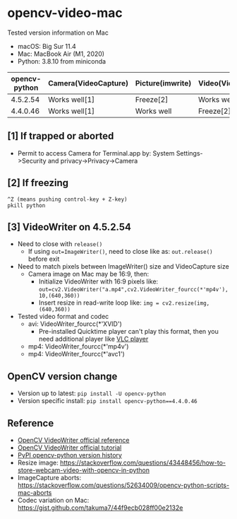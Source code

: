 # opencv-video-mac

Tested version information on Mac

- macOS: Big Sur 11.4
- Mac: MacBook Air (M1, 2020)
- Python: 3.8.10 from miniconda

|opencv-python|Camera(VideoCapture)|Picture(imwrite)|Video(VideoWriter)|
|-------------|--------------------|----------------|------------------|
|4.5.2.54     |Works well[1]       |Freeze[2]       |Works well[3]     |
|4.4.0.46     |Works well[1]       |Works well      |Freeze[2]         |

## [1] If trapped or aborted
- Permit to access Camera for Terminal.app by: System Settings->Security and privacy->Privacy->Camera

## [2] If freezing
```
^Z (means pushing control-key + Z-key)
pkill python
```

## [3] VideoWriter on 4.5.2.54
- Need to close with `release()`
  - If using `out=ImageWriter()`, need to close like as: `out.release()` before exit
- Need to match pixels between ImageWriter() size and VideoCapture size
  - Camera image on Mac may be 16:9, then:
    - Initialize VideoWriter with 16:9 pixels like: `out=cv2.VideoWriter("a.mp4",cv2.VideoWriter_fourcc(*'mp4v'),10,(640,360))`
    - Insert resize in read-write loop like: `img = cv2.resize(img,(640,360))`
- Tested video format and codec
  - avi: VideoWriter_fourcc(*'XVID')
    - Pre-installed Quicktime player can't play this format, then you need additional player like [VLC player](https://www.videolan.org/vlc/index.html)  
  - mp4: VideoWriter_fourcc(*'mp4v')
  - mp4: VideoWriter_fourcc(*'avc1')

## OpenCV version change
- Version up to latest: `pip install -U opencv-python`
- Version specific install: `pip install opencv-python==4.4.0.46`

## Reference
- [OpenCV VideoWriter official reference](https://docs.opencv.org/4.5.2/dd/d9e/classcv_1_1VideoWriter.html)
- [OpenCV VideoWriter official tutorial](https://docs.opencv.org/4.5.2/dd/d43/tutorial_py_video_display.html)
- [PyPI opencv-python version history](https://pypi.org/project/opencv-python/#history)
- Resize image: https://stackoverflow.com/questions/43448456/how-to-store-webcam-video-with-opencv-in-python
- ImageCapture aborts: https://stackoverflow.com/questions/52634009/opencv-python-scripts-mac-aborts
- Codec variation on Mac: https://gist.github.com/takuma7/44f9ecb028ff00e2132e
